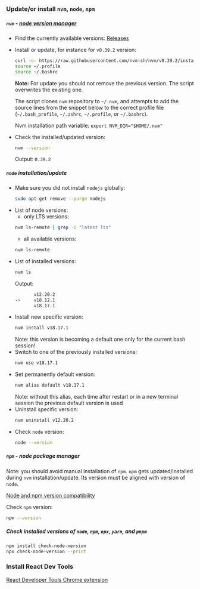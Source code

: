 ### Update/or install `nvm`, `node`, `npm`

##### `nvm` - [node version manager](https://github.com/nvm-sh/nvm)

* Find the currently available versions: [Releases](https://github.com/nvm-sh/nvm/releases)
* Install or update, for instance for `v0.39.2` version:
  ```bash
  curl -o- https://raw.githubusercontent.com/nvm-sh/nvm/v0.39.2/install.sh | bash
  source ~/.profile
  source ~/.bashrc
  ```
  **Note:** For update you should not remove the previous version. The script overwrites the existing one.

  The script clones `nvm` repository to `~/.nvm`, and attempts to add the source lines from the snippet below
  to the correct profile file (`~/.bash_profile`, `~/.zshrc`, `~/.profile`, or `~/.bashrc`).

  Nvm installation path variable: `export NVM_DIR="$HOME/.nvm"`
* Check the installed/updated version:
  ```bash
  nvm --version
  ```
  Output: `0.39.2`

##### `node` installation/update

* Make sure you did not install `nodejs` globally:
  ```bash
  sudo apt-get remove --purge nodejs
  ```
* List of node versions:
  * only LTS versions:
  ```bash
  nvm ls-remote | grep -i "latest lts"
  ```
  * all available versions:
  ```bash 
  nvm ls-remote
  ```
* List of installed versions:
  ```bash
  nvm ls
  ```
  Output:
  ```bash
         v12.20.2
  ->     v18.12.1
         v18.17.1
  ```
* Install new specific version:
  ```bash
  nvm install v18.17.1
  ```
  Note: this version is becoming a default one only for the current bash session!
* Switch to one of the previously installed versions:
  ```bash
  nvm use v18.17.1
  ```
* Set permanently default version:
  ```bash
  nvm alias default v18.17.1
  ```
  Note: without this alias, each time after restart or in a new terminal session the previous default version is used
* Uninstall specific version:
  ```bash
  nvm uninstall v12.20.2
  ```
* Check `node` version:
  ```bash
  node --version 
  ```

##### `npm` - node package manager

Note: you should avoid manual installation of `npm`.
`npm` gets updated/installed during `nvm` installation/update.
Its version must be aligned with version of `node`.

[Node and npm version compatibility](https://nodejs.org/en/download/releases/)

Check `npm` version:
```bash
npm --version
```

##### Check installed versions of `node`, `npm`, `npx`, `yarn`, and `pnpm`
```bash
npm install check-node-version
npx check-node-version --print
```

### Install React Dev Tools

[React Developer Tools Chrome extension](https://chrome.google.com/webstore/detail/react-developer-tools/fmkadmapgofadopljbjfkapdkoienihi)

